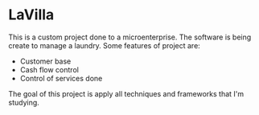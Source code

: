 # LaVilla
This is a custom project done to a microenterprise.
The software is being create to manage a laundry.
Some features of project are:
- Customer base
- Cash flow control
- Control of services done

The goal of this project is apply all techniques and frameworks that I'm studying.


